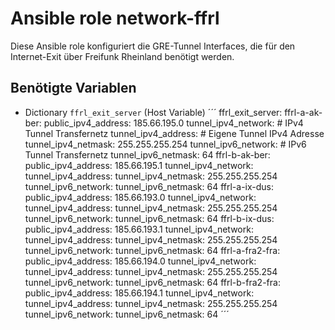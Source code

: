 # Ansible role network-ffrl

Diese Ansible role konfiguriert die GRE-Tunnel Interfaces, die für den Internet-Exit über Freifunk Rheinland benötigt werden.

## Benötigte Variablen
- Dictionary `ffrl_exit_server` (Host Variable)
´´´
ffrl_exit_server:
  ffrl-a-ak-ber:
    public_ipv4_address: 185.66.195.0
    tunnel_ipv4_network: # IPv4 Tunnel Transfernetz
    tunnel_ipv4_address: # Eigene Tunnel IPv4 Adresse
    tunnel_ipv4_netmask: 255.255.255.254
    tunnel_ipv6_network: # IPv6 Tunnel Transfernetz
    tunnel_ipv6_netmask: 64
  ffrl-b-ak-ber:
    public_ipv4_address: 185.66.195.1
    tunnel_ipv4_network:
    tunnel_ipv4_address:
    tunnel_ipv4_netmask: 255.255.255.254
    tunnel_ipv6_network:
    tunnel_ipv6_netmask: 64
  ffrl-a-ix-dus:
    public_ipv4_address: 185.66.193.0
    tunnel_ipv4_network:
    tunnel_ipv4_address:
    tunnel_ipv4_netmask: 255.255.255.254
    tunnel_ipv6_network:
    tunnel_ipv6_netmask: 64
  ffrl-b-ix-dus:
    public_ipv4_address: 185.66.193.1
    tunnel_ipv4_network:
    tunnel_ipv4_address:
    tunnel_ipv4_netmask: 255.255.255.254
    tunnel_ipv6_network:
    tunnel_ipv6_netmask: 64
  ffrl-a-fra2-fra:
    public_ipv4_address: 185.66.194.0
    tunnel_ipv4_network:
    tunnel_ipv4_address:
    tunnel_ipv4_netmask: 255.255.255.254
    tunnel_ipv6_network:
    tunnel_ipv6_netmask: 64
  ffrl-b-fra2-fra:
    public_ipv4_address: 185.66.194.1
    tunnel_ipv4_network:
    tunnel_ipv4_address:
    tunnel_ipv4_netmask: 255.255.255.254
    tunnel_ipv6_network:
    tunnel_ipv6_netmask: 64
´´´
